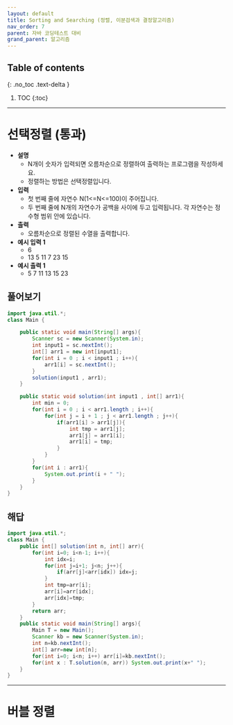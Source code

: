 ```yaml
---
layout: default
title: Sorting and Searching (정렬, 이분검색과 결정알고리즘)
nav_order: 7
parent: 자바 코딩테스트 대비
grand_parent: 알고리즘
---
```

## Table of contents
{: .no_toc .text-delta }

1. TOC
{:toc}

---

# **선택정렬 (통과)**

- **설명**
  - N개이 숫자가 입력되면 오름차순으로 정렬하여 출력하는 프로그램을 작성하세요.
  - 정렬하는 방법은 선택정렬입니다.
- **입력**
  - 첫 번째 줄에 자연수 N(1<=N<=100)이 주어집니다.
  - 두 번째 줄에 N개의 자연수가 공백을 사이에 두고 입력됩니다. 각 자연수는 정수형 범위 안에 있습니다.
- **출력**
  - 오름차순으로 정렬된 수열을 출력합니다.
- **예시 입력 1**
  - 6
  - 13 5 11 7 23 15
- **예시 출력 1**
  - 5 7 11 13 15 23

## 풀어보기

```java
import java.util.*;
class Main {

    public static void main(String[] args){
        Scanner sc = new Scanner(System.in);
        int input1 = sc.nextInt();
        int[] arr1 = new int[input1];
        for(int i = 0 ; i < input1 ; i++){
            arr1[i] = sc.nextInt();
        }
        solution(input1 , arr1);
    }

    public static void solution(int input1 , int[] arr1){
        int min = 0;
        for(int i = 0 ; i < arr1.length ; i++){
            for(int j = i + 1 ; j < arr1.length ; j++){
                if(arr1[i] > arr1[j]){
                    int tmp = arr1[j];
                    arr1[j] = arr1[i];
                    arr1[i] = tmp;
                }
            }
        }
        for(int i : arr1){
            System.out.print(i + " ");
        }
    }
}

```

## 해답

```java
import java.util.*;
class Main {
    public int[] solution(int n, int[] arr){
        for(int i=0; i<n-1; i++){
            int idx=i;
            for(int j=i+1; j<n; j++){
                if(arr[j]<arr[idx]) idx=j;
            }
            int tmp=arr[i];
            arr[i]=arr[idx];
            arr[idx]=tmp;
        }
        return arr;
    }
    public static void main(String[] args){
        Main T = new Main();
        Scanner kb = new Scanner(System.in);
        int n=kb.nextInt();
        int[] arr=new int[n];
        for(int i=0; i<n; i++) arr[i]=kb.nextInt();
        for(int x : T.solution(n, arr)) System.out.print(x+" ");
    }
}
```

***

# **버블 정렬**
